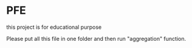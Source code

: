 # PFE
this project is for educational purpose

Please put all this file in one folder 
and then run "aggregation" function.
